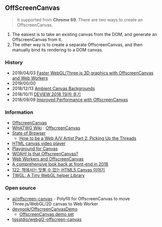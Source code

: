 ## OffScreenCanvas
> It supported from **Chrome 69**.
There are two ways to create an OffscreenCanvas. 
1) The easiest is to take an existing canvas from the DOM, and generate an OffscreenCanvas from it. 
2) The other way is to create a separate OffscreenCanvas, and then manually bind its rendering to a DOM canvas.

### History
- 2019/04/03 [Faster WebGL/Three.js 3D graphics with OffscreenCanvas and Web Workers](https://dev.to/evilmartians/faster-webgl-three-js-3d-graphics-with-offscreencanvas-and-web-workers-43he)
- 2019/00/00
- 2018/12/13 [Ambient Canvas Backgrounds](https://tympanus.net/codrops/2018/12/13/ambient-canvas-backgrounds/)
- 2018/10/11 [DEVIEW 2018 1일차 후기](https://www.popit.kr/deview-2018-1%EC%9D%BC%EC%B0%A8-%ED%9B%84%EA%B8%B0/)
- 2018/09/09 [Improved Performance with OffscreenCanvas](https://newinweb.com/2018/09/10/offscreen-canvas/)



### Information
- [OffscreenCanvas](https://developer.mozilla.org/ko/docs/Web/API/OffscreenCanvas)
- [WHATWG Wiki](https://wiki.whatwg.org/wiki/Main_Page) : [OffscreenCanvas](https://wiki.whatwg.org/wiki/OffscreenCanvas)
- [State of Browser](https://2018.stateofthebrowser.com)
    - [How to be a Web A/V Artist Part 2: Picking Up the Threads](https://2018.stateofthebrowser.com/speakers/ruth-john/)
- [HTML canvas video player](https://muffinman.io/html-canvas-video-player/)
- [Playground for Canvas](http://www.3daysofprogramming.com/playground/examples/index.html)
- [WOAH! Is that OffscreenCanvas?](https://www.dotconferences.com/2018/11/sam-wray-offscreencanvas)
- [Web Workers and OffscreenCanvas](https://spectrum.chat/codepen/general/web-workers-and-offscreencanvas~00d7da6a-8ba8-4675-8ef7-8be1f709ddf1)
- [A comprehensive look back at front-end in 2018](https://blog.logrocket.com/a-comprehensive-look-back-at-frontend-in-2018-8122e724a802)
- [122: 책에서는 맛볼 수 없는 HTML5 Canvas 이야기](https://www.slideshare.net/deview/122-html5-canvas)
- [TWGL: A Tiny WebGL helper Library](https://twgljs.org/)


### Open source
- [ai/offscreen-canvas](https://github.com/ai/offscreen-canvas) - Polyfill for OffscreenCanvas to move Three.js/WebGL/2D canvas to Web Worker
- [devnook/OffscreenCanvasDemo](https://github.com/devnook/OffscreenCanvasDemo)
    - [OffscreenCanvas demo set](https://devnook.github.io/OffscreenCanvasDemo/)
- [tgsstdio/webgl2-offscreen-canvas](https://github.com/tgsstdio/webgl2-offscreen-canvas)

